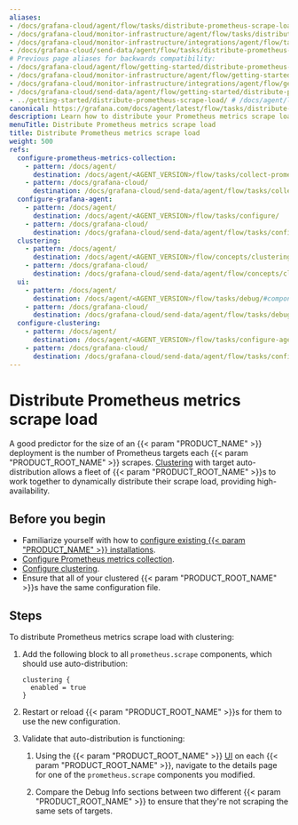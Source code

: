 ```yaml
---
aliases:
- /docs/grafana-cloud/agent/flow/tasks/distribute-prometheus-scrape-load/
- /docs/grafana-cloud/monitor-infrastructure/agent/flow/tasks/distribute-prometheus-scrape-load/
- /docs/grafana-cloud/monitor-infrastructure/integrations/agent/flow/tasks/distribute-prometheus-scrape-load/
- /docs/grafana-cloud/send-data/agent/flow/tasks/distribute-prometheus-scrape-load/
# Previous page aliases for backwards compatibility:
- /docs/grafana-cloud/agent/flow/getting-started/distribute-prometheus-scrape-load/
- /docs/grafana-cloud/monitor-infrastructure/agent/flow/getting-started/distribute-prometheus-scrape-load/
- /docs/grafana-cloud/monitor-infrastructure/integrations/agent/flow/getting-started/distribute-prometheus-scrape-load/
- /docs/grafana-cloud/send-data/agent/flow/getting-started/distribute-prometheus-scrape-load/
- ../getting-started/distribute-prometheus-scrape-load/ # /docs/agent/latest/flow/getting-started/distribute-prometheus-scrape-load/
canonical: https://grafana.com/docs/agent/latest/flow/tasks/distribute-prometheus-scrape-load/
description: Learn how to distribute your Prometheus metrics scrape load
menuTitle: Distribute Prometheus metrics scrape load
title: Distribute Prometheus metrics scrape load
weight: 500
refs:
  configure-prometheus-metrics-collection:
    - pattern: /docs/agent/
      destination: /docs/agent/<AGENT_VERSION>/flow/tasks/collect-prometheus-metrics/
    - pattern: /docs/grafana-cloud/
      destination: /docs/grafana-cloud/send-data/agent/flow/tasks/collect-prometheus-metrics/
  configure-grafana-agent:
    - pattern: /docs/agent/
      destination: /docs/agent/<AGENT_VERSION>/flow/tasks/configure/
    - pattern: /docs/grafana-cloud/
      destination: /docs/grafana-cloud/send-data/agent/flow/tasks/configure/
  clustering:
    - pattern: /docs/agent/
      destination: /docs/agent/<AGENT_VERSION>/flow/concepts/clustering/
    - pattern: /docs/grafana-cloud/
      destination: /docs/grafana-cloud/send-data/agent/flow/concepts/clustering/
  ui:
    - pattern: /docs/agent/
      destination: /docs/agent/<AGENT_VERSION>/flow/tasks/debug/#component-detail-page
    - pattern: /docs/grafana-cloud/
      destination: /docs/grafana-cloud/send-data/agent/flow/tasks/debug/#component-detail-page
  configure-clustering:
    - pattern: /docs/agent/
      destination: /docs/agent/<AGENT_VERSION>/flow/tasks/configure-agent-clustering/
    - pattern: /docs/grafana-cloud/
      destination: /docs/grafana-cloud/send-data/agent/flow/tasks/configure-agent-clustering/
---
```


# Distribute Prometheus metrics scrape load

A good predictor for the size of an {{< param "PRODUCT_NAME" >}} deployment is the number of Prometheus targets each {{< param "PRODUCT_ROOT_NAME" >}} scrapes.
[Clustering](ref:clustering) with target auto-distribution allows a fleet of {{< param "PRODUCT_ROOT_NAME" >}}s to work together to dynamically distribute their scrape load, providing high-availability.

## Before you begin

- Familiarize yourself with how to [configure existing {{< param "PRODUCT_NAME" >}} installations](ref:configure-grafana-agent).
- [Configure Prometheus metrics collection](ref:configure-prometheus-metrics-collection).
- [Configure clustering](ref:configure-clustering).
- Ensure that all of your clustered {{< param "PRODUCT_ROOT_NAME" >}}s have the same configuration file.

## Steps

To distribute Prometheus metrics scrape load with clustering:

1. Add the following block to all `prometheus.scrape` components, which should use auto-distribution:

   ```river
   clustering {
     enabled = true
   }
   ```

1. Restart or reload {{< param "PRODUCT_ROOT_NAME" >}}s for them to use the new configuration.

1. Validate that auto-distribution is functioning:

   1. Using the {{< param "PRODUCT_ROOT_NAME" >}} [UI](ref:ui) on each {{< param "PRODUCT_ROOT_NAME" >}}, navigate to the details page for one of the `prometheus.scrape` components you modified.

   1. Compare the Debug Info sections between two different {{< param "PRODUCT_ROOT_NAME" >}} to ensure that they're not scraping the same sets of targets.

